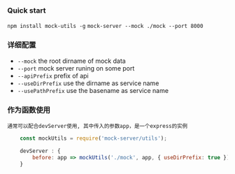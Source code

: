 ### Quick start

`npm install mock-utils -g`
`mock-server --mock ./mock --port 8000`

### 详细配置

+ `--mock` the root dirname of mock data
+ `--port` mock server runing on some port
+ `--apiPrefix` prefix of api
+ `--useDirPrefix` use the dirname as service name
+ `--usePathPrefix` use the basename as service name


### 作为函数使用
`通常可以配合devServer使用, 其中传入的参数app，是一个express的实例`
```javascript
    const mockUtils = require('mock-server/utils');

    devServer : {
        before: app => mockUtils('./mock', app, { useDirPrefix: true })
    }
```

